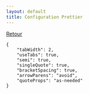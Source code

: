 ```yaml
---
layout: default
title: Configuration Prettier
---
```


[Retour](https://messagerie-melanie2.github.io/Bnum/Documentation/configuration_modules)

```
{
	"tabWidth": 2,
	"useTabs": true,
	"semi": true,
	"singleQuote": true,
	"bracketSpacing": true,
	"arrowParens": "avoid",
	"quoteProps": "as-needed"
}

```